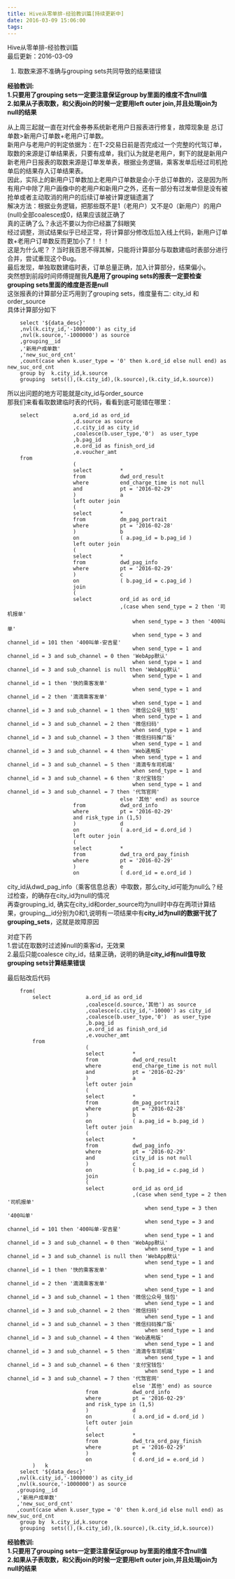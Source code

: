 ```yaml
---
title: Hive从零单排-经验教训篇[持续更新中]
date: 2016-03-09 15:06:00
tags:
---
```


Hive从零单排-经验教训篇<br/>
最后更新：2016-03-09<br/>

1. 取数来源不准确与grouping sets共同导致的结果错误<br/>


**经验教训:<br/>
1.只要用了grouping sets一定要注意保证group by里面的维度不含null值<br/>
2.如果从子表取数，和父表join的时候一定要用left outer join,并且处理join为null的结果<br/>**

从上周三起就一直在对代金券券系统新老用户日报表进行修复，故障现象是 总订单数\>新用户订单数+老用户订单数。<br/>
新用户与老用户的判定依据为：在T-2交易日前是否完成过一个完整的代驾订单，取数的来源是订单结果表，只要有成单，我们认为就是老用户，剩下的就是新用户<br/>
新老用户日报表的取数来源是订单发单表，根据业务逻辑，乘客发单后经过司机抢单后的结果存入订单结果表。<br/>
因此，实际上的新用户订单数加上老用户订单数是会小于总订单数的，这是因为所有用户中除了用户画像中的老用户和新用户之外，还有一部分有过发单但是没有被抢单或者主动取消的用户的后续订单被计算逻辑遗漏了<br/>
解决方法：根据业务逻辑，把那些既不是1（老用户）又不是0（新用户）的用户(null)全部coalesce成0，结果应该就正确了<br/>
真的正确了么？永远不要以为你已经赢了斜眼笑<br/>
经过调整，测试结果似乎已经正常，将计算部分修改后加入线上代码，新用户订单数+老用户订单数反而更加小了！！！<br/>
这是为什么呢？？当时我百思不得其解，只能将计算部分与取数建临时表部分进行合并，尝试重现这个Bug。<br/>
最后发现，单独取数建临时表，订单总量正确，加入计算部分，结果偏小。 <br/>
突然想到前段时间师傅提醒我**凡是用了grouping sets的报表一定要检查grouping sets里面的维度是否是null** <br/>
这张报表的计算部分正巧用到了grouping sets，维度量有二: city\_id 和 order\_source <br/>
具体计算部分如下

		
		select '${data_desc}'
       	,nvl(k.city_id,'-1000000') as city_id
       	,nvl(k.source,'-1000000') as source
       	,grouping__id
       	,'新用户成单数'
       	,'new_suc_ord_cnt'
       	,count(case when k.user_type = '0' then k.ord_id else null end) as new_suc_ord_cnt
        group by  k.city_id,k.source
        grouping  sets((),(k.city_id),(k.source),(k.city_id,k.source))

所以出问题的地方可能就是city\_id与order\_source<br/>
那我们来看看取数建临时表的代码，看看到底可能错在哪里：<br/>

		select           a.ord_id as ord_id
                         ,d.source as source
                         ,c.city_id as city_id
                         ,coalesce(b.user_type,'0')  as user_type
                         ,b.pag_id         
                         ,e.ord_id as finish_ord_id   
                         ,e.voucher_amt          
        from
                         (
                         select         *
                         from           dwd_ord_result
                         where          end_charge_time is not null
                         and            pt = '2016-02-29' 
                         )              a
                         left outer join
                         (
                         select         *
                         from           dm_pag_portrait 
                         where          pt = '2016-02-28'
                         )              b
                         on             ( a.pag_id = b.pag_id )
                         left outer join 
                         (
                         select         *
                         from           dwd_pag_info
                         where          pt = '2016-02-29'  
                         )              c
                         on             ( b.pag_id = c.pag_id )
                         join
                         (
                         select         ord_id as ord_id
                                        ,(case when send_type = 2 then '司机报单'
                                            when send_type = 3 then '400叫单'
                                            when send_type = 3 and channel_id = 101 then '400叫单-安吉星'
                                            when send_type = 1 and channel_id = 3 and sub_channel = 0 then 'WebApp默认'
                                            when send_type = 1 and channel_id = 3 and sub_channel is null then 'WebApp默认'
                                            when send_type = 1 and channel_id = 1 then '快的乘客发单'
                                            when send_type = 1 and channel_id = 2 then '滴滴乘客发单'
                                            when send_type = 1 and channel_id = 3 and sub_channel = 1 then '微信公众号_钱包'
                                            when send_type = 1 and channel_id = 3 and sub_channel = 2 then '微信扫码'
                                            when send_type = 1 and channel_id = 3 and sub_channel = 3 then '微信扫码推广版'
                                            when send_type = 1 and channel_id = 3 and sub_channel = 4 then 'Web通用版'
                                            when send_type = 1 and channel_id = 3 and sub_channel = 5 then '滴滴专车司机端'
                                            when send_type = 1 and channel_id = 3 and sub_channel = 6 then '支付宝钱包'
                                            when send_type = 1 and channel_id = 3 and sub_channel = 7 then '代驾官网'
                                        else '其他' end) as source
                         from           dwd_ord_info
                         where          pt = '2016-02-29'
                         and risk_type in (1,5)
                         )              d
                         on             ( a.ord_id = d.ord_id )
                         left outer join
                         (
                         select         *
                         from           dwd_tra_ord_pay_finish
                         where          pt = '2016-02-29'
                         )              e
                         on             ( d.ord_id = e.ord_id )

city\_id从dwd\_pag\_info（乘客信息总表）中取数，那么city\_id可能为null么？经过检查，的确存在city\_id为null的情况<br/>
再查grouping\_id, 确实在city\_id和order\_source均为null时中存在两项计算结果，grouping\__id分别为0和1,说明有一项结果中有**city\_id为null的数据干扰了grouping_sets**，这就是故障原因<br/>

对症下药<br/>
1.尝试在取数时过滤掉null的乘客id，无效果<br/>
2.最后只能coalesce city\_id，结果正确，说明的确是**city\_id有null值导致grouping sets计算结果错误**<br/>

最后贴改后代码
		
		from( 
            select           a.ord_id as ord_id
                             ,coalesce(d.source,'其他') as source
                             ,coalesce(c.city_id,'-10000') as city_id
                             ,coalesce(b.user_type,'0')  as user_type
                             ,b.pag_id         
                             ,e.ord_id as finish_ord_id   
                             ,e.voucher_amt          
            from
                             (
                             select         *
                             from           dwd_ord_result
                             where          end_charge_time is not null
                             and            pt = '2016-02-29' 
                             )              a
                             left outer join
                             (
                             select         *
                             from           dm_pag_portrait 
                             where          pt = '2016-02-28'
                             )              b
                             on             ( a.pag_id = b.pag_id )
                             left outer join 
                             (
                             select         *
                             from           dwd_pag_info
                             where          pt = '2016-02-29'  
                             and            city_id is not null
                             )              c
                             on             ( b.pag_id = c.pag_id )
                             join
                             (
                             select         ord_id as ord_id
                                            ,(case when send_type = 2 then '司机报单'
                                                when send_type = 3 then '400叫单'
                                                when send_type = 3 and channel_id = 101 then '400叫单-安吉星'
                                                when send_type = 1 and channel_id = 3 and sub_channel = 0 then 'WebApp默认'
                                                when send_type = 1 and channel_id = 3 and sub_channel is null then 'WebApp默认'
                                                when send_type = 1 and channel_id = 1 then '快的乘客发单'
                                                when send_type = 1 and channel_id = 2 then '滴滴乘客发单'
                                                when send_type = 1 and channel_id = 3 and sub_channel = 1 then '微信公众号_钱包'
                                                when send_type = 1 and channel_id = 3 and sub_channel = 2 then '微信扫码'
                                                when send_type = 1 and channel_id = 3 and sub_channel = 3 then '微信扫码推广版'
                                                when send_type = 1 and channel_id = 3 and sub_channel = 4 then 'Web通用版'
                                                when send_type = 1 and channel_id = 3 and sub_channel = 5 then '滴滴专车司机端'
                                                when send_type = 1 and channel_id = 3 and sub_channel = 6 then '支付宝钱包'
                                                when send_type = 1 and channel_id = 3 and sub_channel = 7 then '代驾官网'
                                            else '其他' end) as source
                             from           dwd_ord_info
                             where          pt = '2016-02-29'
                             and risk_type in (1,5)
                             )              d
                             on             ( a.ord_id = d.ord_id )
                             left outer join
                             (
                             select         *
                             from           dwd_tra_ord_pay_finish
                             where          pt = '2016-02-29'
                             )              e
                             on             ( d.ord_id = e.ord_id )
            )   k
        select '${data_desc}'
       ,nvl(k.city_id,'-1000000') as city_id
       ,nvl(k.source,'-1000000') as source
       ,grouping__id
       ,'新用户成单数'
       ,'new_suc_ord_cnt'
       ,count(case when k.user_type = '0' then k.ord_id else null end) as new_suc_ord_cnt
        group by  k.city_id,k.source
        grouping  sets((),(k.city_id),(k.source),(k.city_id,k.source))



**经验教训:<br/>
1.只要用了grouping sets一定要注意保证group by里面的维度不含null值<br/>
2.如果从子表取数，和父表join的时候一定要用left outer join,并且处理join为null的结果<br/>**